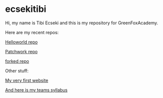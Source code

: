 # ecsekitibi

Hi, my name is Tibi Ecseki and this is my repository for GreenFoxAcademy.

Here are my recent repos: 

[Helloworld repo](https://github.com/ecsekitibi/helloworld.git)

[Patchwork repo](https://github.com/ecsekitibi/patchwork.git)

[forked repo](https://github.com/ecsekitibi/git-lesson-repository.git)

Other stuff:

[My very first website](https://ecsekitibi.github.io)

[And here is my teams syllabus](https://github.com/green-fox-academy/coffee-syllabus)
